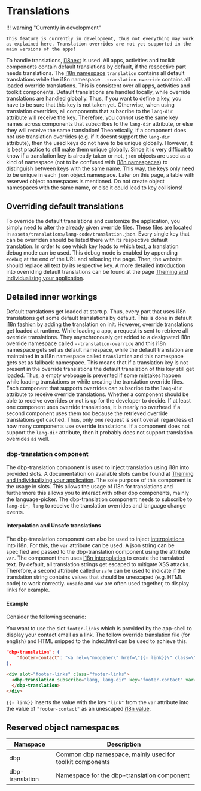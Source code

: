 # Translations
!!! warning "Currently in development"

    This feature is currently in development, thus not everything may work as explained here. Translation overrides are not yet supported in the main versions of the apps!

To handle translations, [i18next](https://www.i18next.com/) is used.
All apps, activities and toolkit components contain default translations by default, if the respective part needs translations. The [i18n namespace](https://www.i18next.com/principles/namespaces) `translation` contains all default translations while the i18n namespace `--translation-override` contains all loaded override translations. This is consistent over all apps, activities and toolkit components.
Default translations are handled locally, while override translations are handled globally. Thus, if you want to define a key, you have to be sure that this key is not taken yet. Otherwise, when using translation overrides, all components that subscribe to the `lang-dir` attribute will receive the key. Therefore, you *cannot* use the same key names across components that subscribes to the `lang-dir` attribute, or else they will receive the same translation! Theoretically, if a component does not use translation overrides (e.g. if it doesnt support the `lang-dir` attribute), then the used keys do not have to be unique globally. However, it is best practice to still make them unique globally.
Since it is very difficult to know if a translation key is already taken or not, `json` objects are used as a kind of namespace (not to be confused with [i18n namespaces](https://www.i18next.com/principles/namespaces)) to distinguish between keys with the same name. This way, the keys only need to be unique in each `json` object namespace. Later on this page, a table with reserved object namespaces is mentioned. Do not create object namespaces with the same name, or else it could lead to key collisions!

## Overriding default translations
To override the default translations and customize the application, you simply need to alter the already given override files. These files are located in `assets/translations/lang-code/translation.json`. Every single key that can be overriden should be listed there with its respective default translation.
In order to see which key leads to which text, a translation debug mode can be used. This debug mode is enabled by appending `#debug` at the end of the URL and reloading the page. Then, the website should replace all text by its respective key. A more detailed introduction into overriding default translations can be found at the page [Theming and individualizing your application](../theming.md).


## Detailed inner workings
Default translations get loaded at startup. Thus, every part that uses i18n translations get some default translations by default. This is done in default [i18n fashion](https://www.i18next.com/how-to/add-or-load-translations) by adding the translation on init.
However, override translations get loaded at runtime. While loading a app, a request is sent to retrieve all override translations. They asynchronously get added to a designated i18n override namespace called `--translation-override` and this i18n namespace gets set as default namespace, while the default translation are maintained in a i18n namespace called `translation` and this namespace gets set as fallback namespace. This means that if a translation key is not present in the override translations the default translation of this key still get loaded. Thus, a empty webpage is prevented if some mistakes happen while loading translations or while creating the translation override files.
Each component that supports overrides can subscribe to the `lang-dir` attribute to receive override translations. Whether a component should be able to receive overrides or not is up for the developer to decide. If at least one component uses override translations, it is nearly no overhead if a second component uses them too because the retrieved override translations get cached. Thus, only one request is sent overall regardless of how many components use override translations. If a component does not support the `lang-dir` attribute, then it probably does not support translation overrides as well.

### dbp-translation component
The dbp-translation component is used to inject translation using i18n into provided slots. A documentation on available slots can be found at [Theming and individualizing your application](../theming.md). The sole purpose of this component is the usage in slots. This allows the usage of i18n for translations and furthermore this allows you to interact with other dbp components, mainly the language-picker. The dbp-translation component needs to subscribe to `lang-dir, lang` to receive the translation overrides and language change events.

#### Interpolation and Unsafe translations
The dbp-translation component can also be used to inject [interpolations](https://www.i18next.com/translation-function/interpolation) into i18n. For this, the `var` attribute can be used. A json string can be specified and passed to the dbp-translation component using the attribute `var`. The component then uses [i18n interpolation](https://www.i18next.com/translation-function/interpolation) to create the translated text. By default, all translation strings get escaped to mitigate XSS attacks. Therefore, a second attribute called `unsafe` can be used to indicate if the translation string contains values that should be unescaped (e.g. HTML code) to work correctly. `unsafe` and `var` are often used together, to display links for example.

#### Example

Consider the following scenario:

You want to use the slot `footer-links` which is provided by the app-shell to display your contact email as a link.
The follow override translation file (for english) and HTML snipped to the index.html can be used to achieve this.
```json
"dbp-translation": {
    "footer-contact": "<a rel=\"noopener\" href=\"{{- link}}\" class=\"footer-link\">Contact</a>"
},
```
```HTML
<div slot="footer-links" class="footer-links">
  <dbp-translation subscribe="lang, lang-dir" key="footer-contact" var='{"link": "my-email@example.com"}' unsafe>
  </dbp-translation>
</div>
```

`{{- link}}` inserts the value with the key `"link"` from the `var` attribute into the value of `"footer-contact"` as an unescaped [i18n value](https://www.i18next.com/translation-function/interpolation#unescape).


## Reserved object namespaces
| Namspace | Description |
|----------|-------------|
| dbp | Common dbp namespace, mainly used for toolkit components |
| dbp-translation | Namespace for the dbp-translation component |
